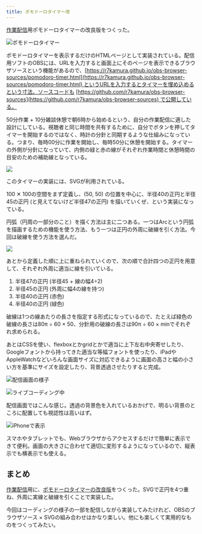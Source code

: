 ```yaml
---
title: ポモドーロタイマー改
---
```

[作業配信](https://www.youtube.com/c/r7kamura)用ポモドーロタイマーの改良版をつくった。

![](https://lh4.googleusercontent.com/9oTFaaf5u5H7k0fVaCK-KDnO_t6Q9GoD1EN4BE06CxSdy4PC3y3XAFsGbSSxGO7ebfz8DkmKJs3hi49aAuhXUmLiDMmie8HD_fdDerLPVG-I_NIvex4WuhQrBn-Q4agaLHzYKVp_AmcaK-afwG1_4wd4Rrc4jE08mW6HKQsTN4DiPvTsMJ5RfuUOiWKRMQ "ポモドーロタイマー")

ポモドーロタイマーを表示するだけのHTMLページとして実装されている。配信用ソフトのOBSには、URLを入力すると画面上にそのページを表示できるブラウザソースという機能があるので、[https://r7kamura.github.io/obs-browser-sources/pomodoro-timer.html](https://r7kamura.github.io/obs-browser-sources/pomodoro-timer.html) というURLを入力するとタイマーを埋め込めるという寸法。ソースコードも [https://github.com/r7kamura/obs-browser-sources](https://github.com/r7kamura/obs-browser-sources) で公開している。

50分作業 + 10分雑談休憩で朝6時から始めるという、自分の作業配信に適した設計にしている。視聴者と同じ時間を共有するために、自分でボタンを押してタイマーを開始するのではなく、時計の分針と同期するような仕組みになっている。つまり、毎時00分に作業を開始し、毎時50分に休憩を開始する。タイマーの外側が分針になっていて、内側の緑と赤の線がそれぞれ作業時間と休憩時間の目安のための補助線となっている。

![](https://lh6.googleusercontent.com/sUUtgQXQv7eueBsL1vIUND2SbeqFO_lL9ZmdY4-rfwaPowV6Gx6_o7863Xx0IaiwrjxEPv6uEe9jstS3pyQ8B59sOihpcIRwZPBUiE6u1Ncvc-A0lQhxfS29E74PX_aqj8P6StHkprBQyKcyuefJpMW8WEnESMoRu9oxT_E5R_D5f3j7-c-d556Xg0RVoQ)

このタイマーの実装には、SVGが利用されている。

100 ✕ 100の空間をまず定義し、(50, 50) の位置を中心に、半径40の正円と半径45の正円 (と見えてないけど半径47の正円) を描いていくぜ、という実装になっている。

円弧（円周の一部分のこと）を描く方法は主に二つある。一つはArcという円弧を描画するための機能を使う方法、もう一つは正円の外周に破線を引く方法。今回は破線を使う方法を選んだ。

![](https://lh5.googleusercontent.com/hOoNA4LC3GTyIYsShC0cijYrRjiKY9Gux8tQK2L9nyv4v2o-sHvgGFA7YYy6PVD2iGqMQ8GCYuievtWIUEFYDc1kYi1iq7cVo335d1dbCcvtLLz4Ry4P1Oyt5P3kE7p5j15SSlNFO6ZW7vOPSZJ1iK9-iaRaLaJ140lHS7EFpmiXII2Op8DUOjZ8g1LxSg)

あとから定義した順に上に重ねられていくので、次の順で合計四つの正円を用意して、それぞれ外周に適当に線を引いている。

1.  半径47の正円 (半径45 + 線の幅4÷2)
2.  半径45の正円 (外周に幅4の線を持つ)
3.  半径40の正円 (赤色)
4.  半径40の正円 (緑色)

破線は1つの線あたりの長さを指定する形式になっているので、たとえば緑色の破線の長さは80π ÷ 60 × 50、分針用の破線の長さは90π ÷ 60 × minでそれぞれ求められる。

あとはCSSを使い、flexboxとかgridとかで適当に上下左右中央寄せしたり、Googleフォントから持ってきた適当な等幅フォントを使ったり、iPadやAppleWatchなどいろんな画面サイズに対応できるように画面の高さと幅の小さい方を基準にサイズを設定したり、背景透過させたりすると完成。

![](https://lh6.googleusercontent.com/oMl6aGqK2SgP9NE1I9yEnKLxSwGKabEi64iA8Usg_CzeY1oZXjO6eJ0MNv-Uf3LU8BKPciaDePIWZ5fgx_pQp5iz85-x2ePZ5hjPpZ6G54CEogWSxcz8Mwf4Al0BPk_BjpBfHHmTmhcTBJnz59CU56Wkk7vp9Rsoj3QK4we1wTZ0ovmQXL9xg4qZLa0GLg "配信画面の様子")

![](https://lh6.googleusercontent.com/2TDjMUFA3picZpsf__WUo538jkRHqrGw4K65JT9TFleIhVEWLvlCMNXFtEG5kgKldyi7TcvRThDU8yz1cPPT-miygZmo0ktcTmwc6DBPvHHQJIi9woLvyX0UAcJFFKNlmoLSRq2LpMWEYzukRXeBLS7Zl15bvZNtFAR6_QQTRqt8Tzmcnt9WAMcEQYwbVw "ライブコーディング中")

配信画面ではこんな感じ。透過の背景色を入れているおかげで、明るい背景のところに配置しても視認性は高いはず。

![](https://lh4.googleusercontent.com/Zlzr5yK2nFXPJipMdAMYiYNeIHIzFq9Cxe_RIudJy6WHz5knR0gzbIasNrlPNs0NR5ZwL6oMI4ljM4FtPRCNXcgS16_VG_sxCdFg8mGHWKWhSy8ODZ0oOKMwziFMjWGzciJd5rEHAGvlWHeiYnjahs24C1h3HBAYQjRRasrt5y3bYaljkIHMf6GqjFizwA "iPhoneで表示")

スマホやタブレットでも、Webブラウザからアクセスするだけで簡単に表示できて便利。画面の大きさに合わせて適切に変形するようになっているので、縦表示でも横表示でも使える。

まとめ
---

[作業配信](https://www.youtube.com/c/r7kamura)用に、[ポモドーロタイマーの改良版](https://github.com/r7kamura/obs-browser-sources)をつくった。SVGで正円を4つ重ね、外周に実線と破線を引くことで実装した。

今回はコーディングの様子の一部を配信しながら実装してみたけれど、OBSのブラウザソース × SVGの組み合わせはかなり楽しい。他にも楽しくて実用的なものをつくってみたい。
